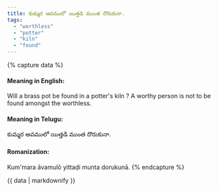 ```yaml
---
title: కుమ్మర ఆవములో యిత్తడి ముంత దొరుకునా.
tags:
  - "worthless"
  - "potter"
  - "kiln"
  - "found"
---
```


{% capture data %}
#### Meaning in English:
Will a brass pot be found in a potter's kiln ?
A worthy person is not to be found amongst the worthless.

#### Meaning in Telugu:
కుమ్మర ఆవములో యిత్తడి ముంత దొరుకునా.

#### Romanization:
Kum'mara āvamulō yittaḍi munta dorukunā.
{% endcapture %}

{{ data | markdownify }}

